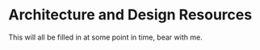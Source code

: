 # Architecture and Design Resources

This will all be filled in at some point in time, bear with me.
